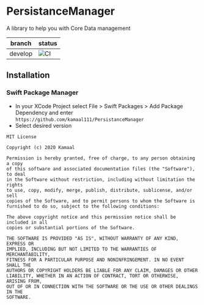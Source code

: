 # PersistanceManager

A library to help you with Core Data management

| branch  | status                                                                                       |
| ------- | -------------------------------------------------------------------------------------------- |
| develop | ![CI](https://github.com/kamaal111/PersistanceManager/workflows/CI/badge.svg?branch=develop) |

## Installation

### Swift Package Manager

- In your XCode Project select File > Swift Packages > Add Package Dependency and enter `https://github.com/kamaal111/PersistanceManager`
- Select desired version

```code
MIT License

Copyright (c) 2020 Kamaal

Permission is hereby granted, free of charge, to any person obtaining a copy
of this software and associated documentation files (the "Software"), to deal
in the Software without restriction, including without limitation the rights
to use, copy, modify, merge, publish, distribute, sublicense, and/or sell
copies of the Software, and to permit persons to whom the Software is
furnished to do so, subject to the following conditions:

The above copyright notice and this permission notice shall be included in all
copies or substantial portions of the Software.

THE SOFTWARE IS PROVIDED "AS IS", WITHOUT WARRANTY OF ANY KIND, EXPRESS OR
IMPLIED, INCLUDING BUT NOT LIMITED TO THE WARRANTIES OF MERCHANTABILITY,
FITNESS FOR A PARTICULAR PURPOSE AND NONINFRINGEMENT. IN NO EVENT SHALL THE
AUTHORS OR COPYRIGHT HOLDERS BE LIABLE FOR ANY CLAIM, DAMAGES OR OTHER
LIABILITY, WHETHER IN AN ACTION OF CONTRACT, TORT OR OTHERWISE, ARISING FROM,
OUT OF OR IN CONNECTION WITH THE SOFTWARE OR THE USE OR OTHER DEALINGS IN THE
SOFTWARE.
```
